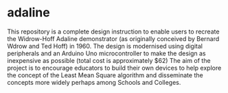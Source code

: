 # adaline
This repository is a complete design instruction to enable users to recreate the Widrow-Hoff Adaline demonstrator (as originally conceived by Bernard Wdrow and Ted Hoff) in 1960.
The design is modernised using digital peripherals and an Arduino Uno microcontroller to make the design as inexpensive as possible (total cost is approximately $62)
The aim of the project is to encourage educators to build their own devices to help explore the concept of the Least Mean Square algorithm and disseminate the concepts more widely
perhaps among Schools and Colleges.
